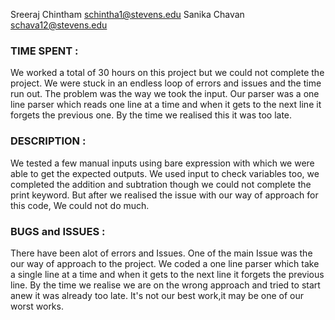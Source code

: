 Sreeraj Chintham <schintha1@stevens.edu>
Sanika Chavan <schava12@stevens.edu>



### TIME SPENT :
 We worked a total of 30 hours on this project but we could not complete the project. We were stuck in an endless loop of errors and issues and the time run out. The problem was the way we took the input. Our parser was a one line parser which reads one line at a time and when it gets to the next line it forgets the previous one. By the time we realised this it was too late. 

### DESCRIPTION :
 We tested a few manual inputs using bare expression with which we were able to get the expected outputs. We used input to check variables too, we completed the addition and subtration though we could not complete the print keyword. But after we realised the issue with our way of approach for this code, We could not do much.
 
### BUGS and ISSUES :
 There have been alot of errors and Issues. One of the main Issue was the our way of approach to the project. We coded a one line parser which take a single line at a time and when it gets to the next line it forgets the previous line. By the time we realise we are on the wrong approach and tried to start anew it was already too late.
 It's not our best work,it may be one of our worst works.
 
 
 
 
 

 

